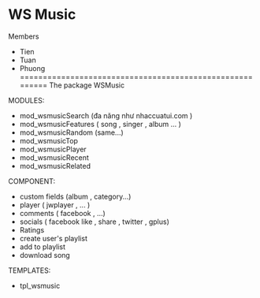 WS Music
========================================================
Members
 - Tien
 - Tuan
 - Phuong
=========================================================
The package WSMusic

MODULES:
- mod_wsmusicSearch (đa năng như nhaccuatui.com )
- mod_wsmusicFeatures ( song , singer , album ... )
- mod_wsmusicRandom (same...)
- mod_wsmusicTop
- mod_wsmusicPlayer
- mod_wsmusicRecent
- mod_wsmusicRelated

COMPONENT:
- custom fields (album , category...)
- player ( jwplayer , ... )
- comments ( facebook , ...)
- socials ( facebook like , share , twitter , gplus)
- Ratings
- create user's playlist
- add to playlist
- download song

TEMPLATES:
- tpl_wsmusic
